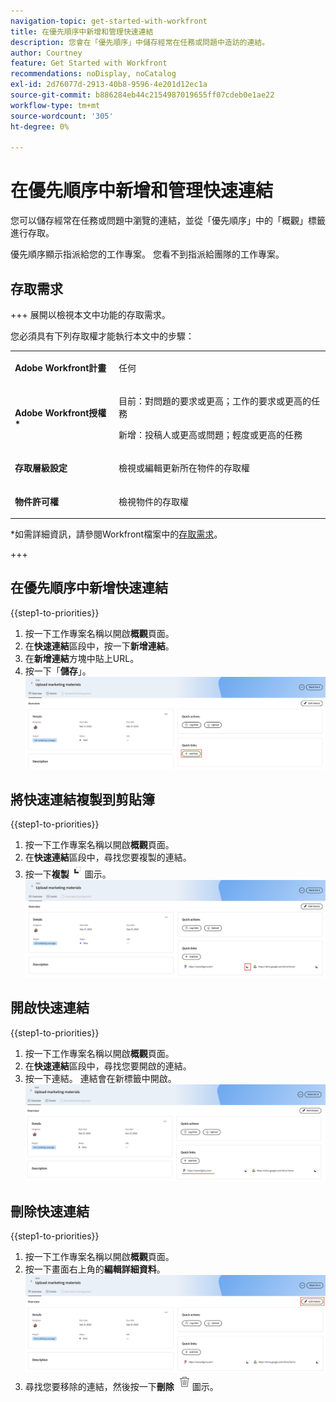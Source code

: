 ```yaml
---
navigation-topic: get-started-with-workfront
title: 在優先順序中新增和管理快速連結
description: 您會在「優先順序」中儲存經常在任務或問題中造訪的連結。
author: Courtney
feature: Get Started with Workfront
recommendations: noDisplay, noCatalog
exl-id: 2d76077d-2913-40b8-9596-4e201d12ec1a
source-git-commit: b886284eb44c2154987019655ff07cdeb0e1ae22
workflow-type: tm+mt
source-wordcount: '305'
ht-degree: 0%

---
```


# 在優先順序中新增和管理快速連結

您可以儲存經常在任務或問題中瀏覽的連結，並從「優先順序」中的「概觀」標籤進行存取。

優先順序顯示指派給您的工作專案。 您看不到指派給團隊的工作專案。

## 存取需求

+++ 展開以檢視本文中功能的存取需求。

您必須具有下列存取權才能執行本文中的步驟：

<table style="table-layout:auto"> 
 <col> 
 </col> 
 <col> 
 </col> 
 <tbody> 
  <tr> 
   <td role="rowheader"><strong>Adobe Workfront計畫</strong></td> 
   <td> <p>任何</p> </td> 
  </tr> 
  <tr> 
   <td role="rowheader"><strong>Adobe Workfront授權*</strong></td> 
   <td> 
   <p>目前：對問題的要求或更高；工作的要求或更高的任務</p>
   <p>新增：投稿人或更高或問題；輕度或更高的任務</p> 
   </td> 
  </tr> 
  <tr> 
   <td role="rowheader"><strong>存取層級設定</strong></td> 
   <td> <p>檢視或編輯更新所在物件的存取權</p></td> 
  </tr> 
  <tr> 
   <td role="rowheader"><strong>物件許可權</strong></td> 
   <td> <p>檢視物件的存取權</p></td> 
  </tr> 
 </tbody> 
</table>

*如需詳細資訊，請參閱Workfront檔案中的[存取需求](/help/quicksilver/administration-and-setup/add-users/access-levels-and-object-permissions/access-level-requirements-in-documentation.md)。

+++

## 在優先順序中新增快速連結

{{step1-to-priorities}}

1. 按一下工作專案名稱以開啟&#x200B;**概觀**&#x200B;頁面。
1. 在&#x200B;**快速連結**&#x200B;區段中，按一下&#x200B;**新增連結**。
1. 在&#x200B;**新增連結**&#x200B;方塊中貼上URL。
1. 按一下「**儲存**」。
   ![新增連結](assets/add-link.png)

## 將快速連結複製到剪貼簿

{{step1-to-priorities}}

1. 按一下工作專案名稱以開啟&#x200B;**概觀**&#x200B;頁面。
1. 在&#x200B;**快速連結**&#x200B;區段中，尋找您要複製的連結。
1. 按一下&#x200B;**複製**![&#x200B;復製圖示](assets/copy-icon.png)圖示。
   ![複製連結](assets/copy-link.png)

## 開啟快速連結

{{step1-to-priorities}}

1. 按一下工作專案名稱以開啟&#x200B;**概觀**&#x200B;頁面。
1. 在&#x200B;**快速連結**&#x200B;區段中，尋找您要開啟的連結。
1. 按一下連結。 連結會在新標籤中開啟。
   ![開啟連結](assets/open-link.png)

## 刪除快速連結

{{step1-to-priorities}}

1. 按一下工作專案名稱以開啟&#x200B;**概觀**&#x200B;頁面。
1. 按一下畫面右上角的&#x200B;**編輯詳細資料**。
   ![編輯詳細資料](assets/edit-details.png)
1. 尋找您要移除的連結，然後按一下&#x200B;**刪除** ![刪除圖示](assets/delete-icon.png)圖示。
